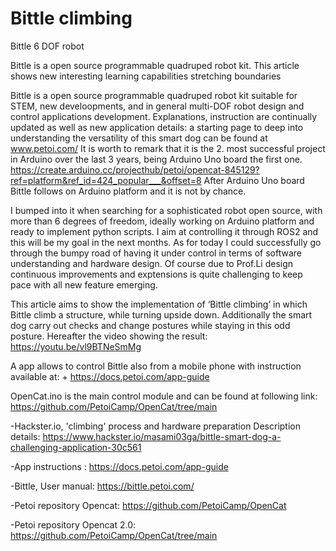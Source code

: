# Bittle climbing
Bittle 6 DOF robot

Bittle  is a open source programmable quadruped robot kit. This article shows new interesting learning capabilities stretching boundaries

Bittle  is a open source programmable quadruped robot kit suitable for STEM, new develoopments, and in general multi-DOF robot design and control applications development. Explanations, instruction are continually updated as well as new application details: a starting page to deep into understanding the versatility of this smart dog can be found at  www.petoi.com/
It is worth to remark that it is the 2. most successful project  in Arduino over the last 3  years, being Arduino Uno board the first one. https://create.arduino.cc/projecthub/petoi/opencat-845129?ref=platform&ref_id=424_popular___&offset=8
After Arduino Uno board Bittle follows on Arduino platform  and it is not  by chance.

I bumped into it when searching for a sophisticated robot open source, with more than 6 degrees of freedom, ideally working on Arduino platform and ready to implement python scripts. I aim at controlling it through ROS2 and this will be my goal in the next months.
As for today I could successfully go through the bumpy road of having it under control in terms of software understanding and hardware design. Of course due to Prof.Li design continuous  improvements and exptensions is quite challenging to keep pace with all new feature emerging.

This article aims to show the implementation of ‘Bittle climbing’ in which Bittle climb a structure, while turning upside down. Additionally the smart dog carry out checks and change postures while staying in this odd posture.  Hereafter the video showing the result:
https://youtu.be/vl9BTNeSmMg

A app allows to control Bittle also from a mobile phone with instruction available at: +
https://docs.petoi.com/app-guide

OpenCat.ino is the main control module and can be found at following link:
https://github.com/PetoiCamp/OpenCat/tree/main



-Hackster.io, 'climbing' process and hardware preparation 
Description details: https://www.hackster.io/masami03ga/bittle-smart-dog-a-challenging-application-30c561

-App instructions : https://docs.petoi.com/app-guide

-Bittle, User manual: https://bittle.petoi.com/

-Petoi repository Opencat: https://github.com/PetoiCamp/OpenCat

-Petoi repository Opencat 2.0: https://github.com/PetoiCamp/OpenCat/tree/main



